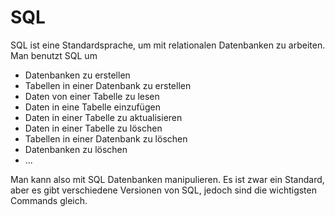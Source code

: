 # SQL

SQL ist eine Standardsprache, um mit relationalen Datenbanken zu arbeiten. Man benutzt SQL um

- Datenbanken zu erstellen
- Tabellen in einer Datenbank zu erstellen
- Daten von einer Tabelle zu lesen
- Daten in eine Tabelle einzufügen
- Daten in einer Tabelle zu aktualisieren
- Daten in einer Tabelle zu löschen
- Tabellen in einer Datenbank zu löschen
- Datenbanken zu löschen
- ...

Man kann also mit SQL Datenbanken manipulieren. Es ist zwar ein Standard, aber es gibt verschiedene Versionen von SQL, jedoch sind die wichtigsten
Commands gleich. 
